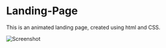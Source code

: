# Landing-Page

This is an animated landing page, created using html and CSS.

![Screenshot](https://user-images.githubusercontent.com/106531695/179066380-1022456b-1c6b-4747-ac28-f7d76e4a23ac.png)
